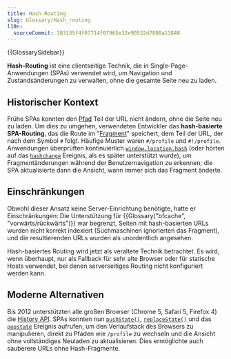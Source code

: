 ```yaml
---
title: Hash-Routing
slug: Glossary/Hash_routing
l10n:
  sourceCommit: 183135f4f07714f07965e32e90532d7888a13848
---
```


{{GlossarySidebar}}

**Hash-Routing** ist eine clientseitige Technik, die in Single-Page-Anwendungen (SPAs) verwendet wird, um Navigation und Zustandsänderungen zu verwalten, ohne die gesamte Seite neu zu laden.

## Historischer Kontext

Frühe SPAs konnten den [Pfad](/de/docs/Web/URI/Reference/Path) Teil der URL nicht ändern, ohne die Seite neu zu laden. Um dies zu umgehen, verwendeten Entwickler das **hash-basierte SPA-Routing**, das die Route im "[Fragment](/de/docs/Web/URI/Reference/Fragment)" speichert, dem Teil der URL, der nach dem Symbol `#` folgt. Häufige Muster waren `#/profile` und `#!/profile`. Anwendungen überprüften kontinuierlich [`window.location.hash`](/de/docs/Web/API/Location/hash) (oder hörten auf das [`hashchange`](/de/docs/Web/API/Window/hashchange_event) Ereignis, als es später unterstützt wurde), um Fragmentänderungen während der Benutzernavigation zu erkennen; die SPA aktualisierte dann die Ansicht, wann immer sich das Fragment änderte.

## Einschränkungen

Obwohl dieser Ansatz keine Server-Einrichtung benötigte, hatte er Einschränkungen: Die Unterstützung für {{Glossary("bfcache", "vorwärts/rückwärts")}} war begrenzt, Seiten mit hash-basierten URLs wurden nicht korrekt indexiert (Suchmaschinen ignorierten das Fragment), und die resultierenden URLs wurden als unordentlich angesehen.

Hash-basiertes Routing wird jetzt als veraltete Technik betrachtet. Es wird, wenn überhaupt, nur als Fallback für sehr alte Browser oder für statische Hosts verwendet, bei denen serverseitiges Routing nicht konfiguriert werden kann.

## Moderne Alternativen

Bis 2012 unterstützten alle großen Browser (Chrome 5, Safari 5, Firefox 4) die [History API](/de/docs/Web/API/History_API). SPAs konnten nun [`pushState()`](/de/docs/Web/API/History/pushState), [`replaceState()`](/de/docs/Web/API/History/replaceState) und das [`popstate`](/de/docs/Web/API/PopStateEvent) Ereignis aufrufen, um den Verlaufstack des Browsers zu manipulieren, direkt zu Pfaden wie `/profile` zu wechseln und die Ansicht ohne vollständiges Neuladen zu aktualisieren. Dies ermöglichte auch sauberere URLs ohne Hash-Fragmente.
